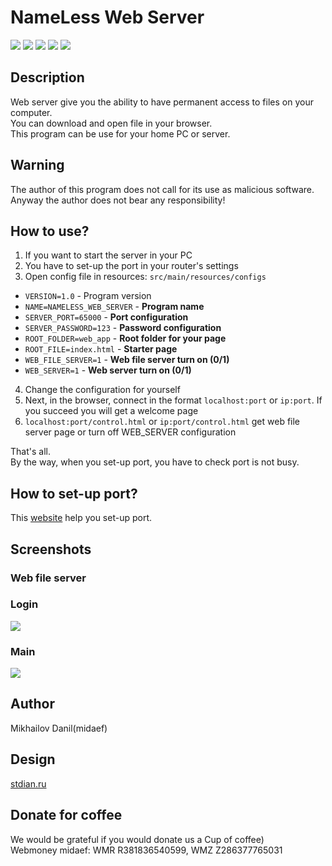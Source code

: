 # NameLess Web Server

![](https://img.shields.io/github/stars/midaef/web_file_server?style=social) [![](https://img.shields.io/badge/NameLess-Corporation-green)](https://github.com/NameLessCorporation) ![](https://img.shields.io/badge/JDK%20-10.0.1-blue) [![](https://img.shields.io/discord/416940275223625738?color=yellow)](https://discord.gg/tfanwYd) [![](https://img.shields.io/badge/Donate-web%20file%20server-orange)](https://qiwi.me/midaef)

## Description

Web server give you the ability to have permanent access to files on your computer.   
You can download and open file in your browser.  
This program can be use for your home PC or server.    

## Warning

The author of this program does not call for its use as malicious software.  
Anyway the author does not bear any responsibility!  

## How to use?

1. If you want to start the server in your PC  
2. You have to set-up the port in your router's settings  
3. Open config file in resources: ```src/main/resources/configs```   
* ```VERSION=1.0``` - Program version  
* ```NAME=NAMELESS_WEB_SERVER``` - **Program name**
* ```SERVER_PORT=65000``` - **Port configuration**
* ```SERVER_PASSWORD=123``` - **Password configuration**
* ```ROOT_FOLDER=web_app``` - **Root folder for your page**
* ```ROOT_FILE=index.html``` - **Starter page**
* ```WEB_FILE_SERVER=1``` - **Web file server turn on (0/1)**
* ```WEB_SERVER=1``` - **Web server turn on (0/1)**
4. Change the configuration for yourself
4. Next, in the browser, connect in the format ```localhost:port``` or ```ip:port```. If you succeed you will get a welcome page
5. ```localhost:port/control.html``` or ```ip:port/control.html``` get web file server page
or turn off WEB_SERVER configuration

That's all.  
By the way, when you set-up port, you have to check port is not busy.  

## How to set-up port?
This [website](https://www.wikihow.com/Set-Up-Port-Forwarding-on-a-Router) help you set-up port.

## Screenshots

### Web file server

### Login
![](https://raw.githubusercontent.com/midaef/web_file_server/master/docs/login.png)

### Main
![](https://raw.githubusercontent.com/midaef/web_file_server/master/docs/main.png)

## Author

Mikhailov Danil(midaef)

## Design

[stdian.ru](stdian.ru)

## Donate for coffee

We would be grateful if you would donate us a Cup of coffee)  
Webmoney midaef: WMR R381836540599, WMZ Z286377765031  
